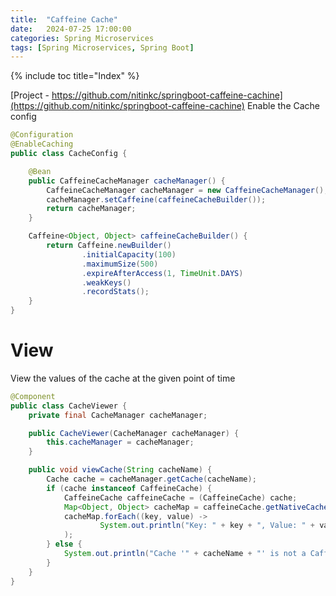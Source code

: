 ```yaml
---
title:  "Caffeine Cache"
date:   2024-07-25 17:00:00
categories: Spring Microservices
tags: [Spring Microservices, Spring Boot]
---
```

{% include toc title="Index" %}

[Project - https://github.com/nitinkc/springboot-caffeine-cachine](https://github.com/nitinkc/springboot-caffeine-cachine)
Enable the Cache config 
```java
@Configuration
@EnableCaching
public class CacheConfig {

    @Bean
    public CaffeineCacheManager cacheManager() {
        CaffeineCacheManager cacheManager = new CaffeineCacheManager();
        cacheManager.setCaffeine(caffeineCacheBuilder());
        return cacheManager;
    }

    Caffeine<Object, Object> caffeineCacheBuilder() {
        return Caffeine.newBuilder()
                .initialCapacity(100)
                .maximumSize(500)
                .expireAfterAccess(1, TimeUnit.DAYS)
                .weakKeys()
                .recordStats();
    }
}
```

# View
View the values of the cache at the given point of time
```java
@Component
public class CacheViewer {
    private final CacheManager cacheManager;

    public CacheViewer(CacheManager cacheManager) {
        this.cacheManager = cacheManager;
    }

    public void viewCache(String cacheName) {
        Cache cache = cacheManager.getCache(cacheName);
        if (cache instanceof CaffeineCache) {
            CaffeineCache caffeineCache = (CaffeineCache) cache;
            Map<Object, Object> cacheMap = caffeineCache.getNativeCache().asMap();
            cacheMap.forEach((key, value) ->
                    System.out.println("Key: " + key + ", Value: " + value)
            );
        } else {
            System.out.println("Cache '" + cacheName + "' is not a Caffeine cache.");
        }
    }
}
```